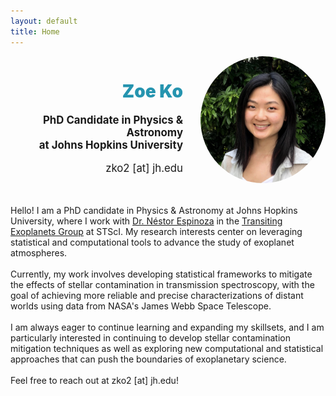 ```yaml
---
layout: default
title: Home
---
```


<div style="display: flex; align-items: center; justify-content: flex-end; padding-bottom: 2rem;">
  <div style="text-align: right; margin-right: 2em;">
    <h1><span class="name-title" style="font-weight: 900; color: #2594af;">Zoe Ko</span></h1>
    <p style="font-size: 1.2em;"><strong>PhD Candidate in Physics & Astronomy<br>at Johns Hopkins University</strong></p>
    <p style="font-size: 1.2em;">zko2 [at] jh.edu</p>
  </div>
  <div style="flex-shrink: 0;">
    <img src="zoe.jpg" alt="Zoe Ko" width="200" style="border-radius: 50%;">
  </div>
</div>




<div style="text-align: left;">
Hello! I am a PhD candidate in Physics & Astronomy at Johns Hopkins University, where I work with <a href="https://nestor-espinoza.com/" target="_blank">Dr. Néstor Espinoza</a> in the <a href="https://www.stsci.edu/stsci-research/research-groups/transiting-exoplanets-group" target="_blank">Transiting Exoplanets Group</a> at STScI. My research interests center on leveraging statistical and computational tools to advance the study of exoplanet atmospheres.
<br><br>
Currently, my work involves developing statistical frameworks to mitigate the effects of stellar contamination in transmission spectroscopy, with the goal of achieving more reliable and precise characterizations of distant worlds using data from NASA's James Webb Space Telescope.
<br><br>
I am always eager to continue learning and expanding my skillsets, and I am particularly interested in continuing to develop stellar contamination mitigation techniques as well as exploring new computational and statistical approaches that can push the boundaries of exoplanetary science.
<br><br>
Feel free to reach out at zko2 [at] jh.edu!
</div>
